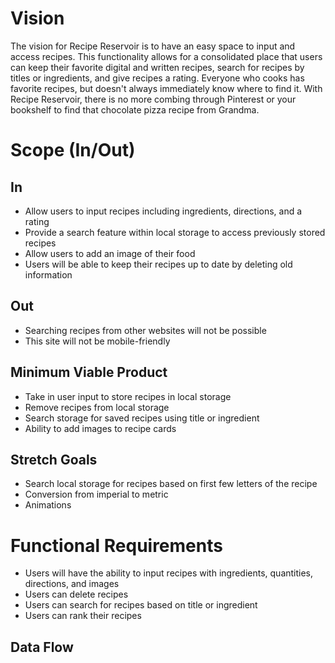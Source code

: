 # Vision

The vision for Recipe Reservoir is to have an easy space to input and access recipes. This functionality allows for a consolidated place that users can keep their favorite digital and written recipes, search for recipes by titles or ingredients, and give recipes a rating. Everyone who cooks has favorite recipes, but doesn't always immediately know where to find it. With Recipe Reservoir, there is no more combing through Pinterest or your bookshelf to find that chocolate pizza recipe from Grandma.

# Scope (In/Out)

## In

 - Allow users to input recipes including ingredients, directions, and a rating
 - Provide a search feature within local storage to access previously stored recipes
 - Allow users to add an image of their food
 - Users will be able to keep their recipes up to date by deleting old information

## Out

- Searching recipes from other websites will not be possible
- This site will not be mobile-friendly

## Minimum Viable Product
- Take in user input to store recipes in local storage
- Remove recipes from local storage
- Search storage for saved recipes using title or ingredient
- Ability to add images to recipe cards

## Stretch Goals
- Search local storage for recipes based on first few letters of the recipe
- Conversion from imperial to metric
- Animations

# Functional Requirements

- Users will have the ability to input recipes with ingredients, quantities, directions, and images
- Users can delete recipes 
- Users can search for recipes based on title or ingredient
- Users can rank their recipes

## Data Flow





